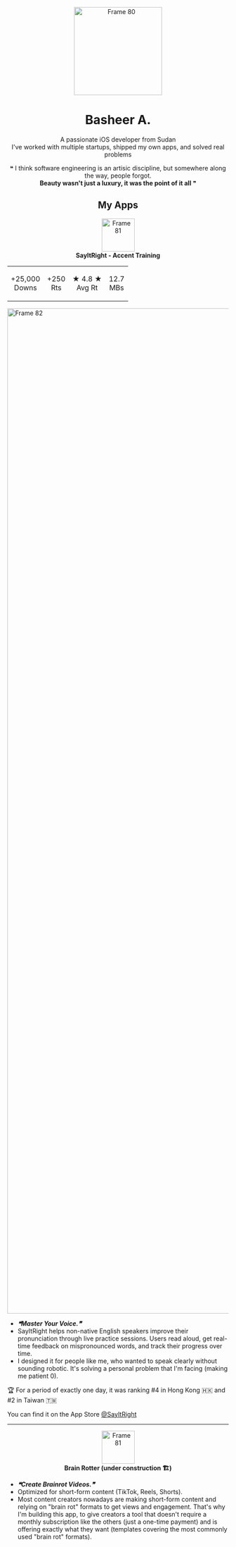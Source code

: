 <p align='center'>
  <img width="200" height="200" alt="Frame 80" src="https://github.com/user-attachments/assets/d7a0273e-7805-443b-80ba-8589ce5c3a33" />
</p>

<h1 align='center'>Basheer A.</h1>
<p align='center'>A passionate iOS developer from Sudan<br>I've worked with multiple startups, shipped my own apps, and solved real problems</p>

<p align='center'>❝ I think software engineering is an artisic discipline, but somewhere along the way, people forgot.<br><strong>Beauty wasn't just a luxury, it was the point of it all</strong> ❞</p>

<h2 align='center'>My Apps</h2>

<p align='center'>
  <img width="75" height="75" alt="Frame 81" src="https://github.com/user-attachments/assets/37d19f7d-3283-4d49-8985-439834ebbd18" />
  <br><strong>SayItRight - Accent Training</strong>
</p>

<table align='center'>
  <tr>
    <td>
      <p align='center'>
        +25,000
        <br>Downs
      </p>
    </td>
    <td>
      <p align='center'>
        +250
        <br>Rts
      </p>
    </td>
    <td>
      <p align='center'>
        ★ 4.8 ★
        <br>Avg Rt
      </p>
    </td>
    <td>
      <p align='center'>
        12.7
        <br>MBs
      </p>
    </td>
  </tr>
</table>

<img width="7680" height="2282" alt="Frame 82" src="https://github.com/user-attachments/assets/62a2b25a-f61d-4832-941f-8062e8c9121d" />

- ***❝Master Your Voice.❞***
- SayItRight helps non-native English speakers improve their pronunciation through live practice sessions. Users read aloud, get real-time feedback on mispronounced words, and track their progress over time.
- I designed it for people like me, who wanted to speak clearly without sounding robotic. It's solving a personal problem that I'm facing (making me patient 0).

<p>
  🏆 For a period of exactly one day, it was ranking #4 in Hong Kong 🇭🇰 and #2 in Taiwan 🇹🇼
</p>

You can find it on the App Store [@SayItRight](https://apps.apple.com/sa/app/sayitright-accent-training/id6736978618)

***
<p align='center'>
  <img width="75" height="75" alt="Frame 81" src="https://github.com/user-attachments/assets/17ccd8c1-bdc8-4b82-ae7f-6963ff16ef2a" />
  <br><strong>Brain Rotter (under construction 🏗️)</strong>
</p>

- ***❝Create Brainrot Videos.❞***
- Optimized for short-form content (TikTok, Reels, Shorts).
- Most content creators nowadays are making short-form content and relying on "brain rot" formats to get views and engagement. That's why I'm building this app, to give creators a tool that doesn't require a monthly subscription like the others (just a one-time payment) and is offering exactly what they want (templates covering the most commonly used "brain rot" formats).


